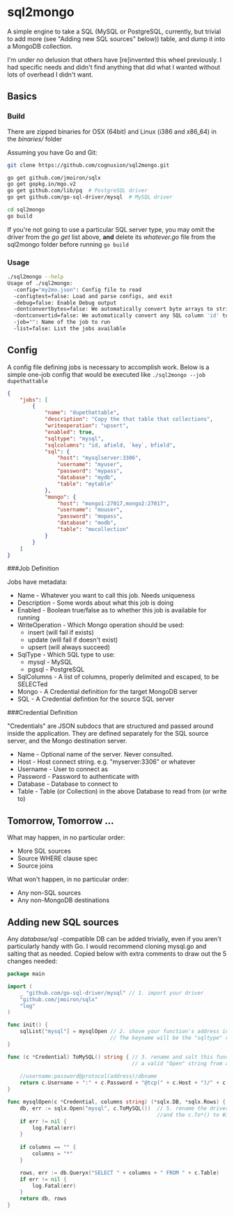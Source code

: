 # sql2mongo
A simple engine to take a SQL (MySQL or PostgreSQL, currently, but trivial to add more (see "Adding new SQL sources" below)) table, and dump it into a MongoDB collection.

I'm under no delusion that others have [re]invented this wheel previously. I had specific needs and didn't find anything that did what I wanted without lots of overhead I didn't want.

## Basics

### Build

There are zipped binaries for OSX (64bit) and Linux (i386 and x86_64) in the _binaries/_ folder

Assuming you have Go and Git:
```bash
git clone https://github.com/cognusion/sql2mongo.git

go get github.com/jmoiron/sqlx
go get gopkg.in/mgo.v2
go get github.com/lib/pq  # PostgreSQL driver
go get github.com/go-sql-driver/mysql  # MySQL driver

cd sql2mongo
go build
```

If you're not going to use a particular SQL server type, you may omit the driver from the _go get_ list above, **and** delete its _whatever.go_ file from the sql2mongo folder before running ```go build```

### Usage

```bash
./sql2mongo --help
Usage of ./sql2mongo:
  -config="my2mo.json": Config file to read
  -configtest=false: Load and parse configs, and exit
  -debug=false: Enable Debug output
  -dontconvertbytes=false: We automatically convert byte arrays to strings. Set this to prevent it.
  -dontconvertid=false: We automatically convert any SQL column 'id' to mongo element '_id'. Set this to prevent it.
  -job="": Name of the job to run
  -list=false: List the jobs available
```

## Config

A config file defining jobs is necessary to accomplish work. Below is a simple one-job config that would be executed like ```./sql2mongo --job dupethattable``` 

```json
{
	"jobs": [
		{
			"name": "dupethattable",
			"description": "Copy the that table that collections",
			"writeoperation": "upsert",
			"enabled": true,
			"sqltype": "mysql",
			"sqlcolumns": "id, afield, `key`, bfield",
			"sql": {
				"host": "mysqlserver:3306",
				"username": "myuser",
				"password": "mypass",
				"database": "mydb",
				"table": "mytable"
			},
			"mongo": {
				"host": "mongo1:27017,mongo2:27017",
				"username": "mouser",
				"password": "mopass",
				"database": "modb",
				"table": "mocollection"
			}
		}	
	]
}
```

###Job Definition

Jobs have metadata:
* Name - Whatever you want to call this job. Needs uniqueness
* Description - Some words about what this job is doing
* Enabled - Boolean true/false as to whether this job is available for running
* WriteOperation - Which Mongo operation should be used: 
  * insert (will fail if exists)
  * update (will fail if doesn't exist)
  * upsert (will always succeed)
* SqlType - Which SQL type to use:
  * mysql - MySQL
  * pgsql - PostgreSQL
* SqlColumns - A list of columns, properly delimited and escaped, to be SELECTed
* Mongo - A Credential definition for the target MongoDB server
* SQL - A Credential defintion for the source SQL server

###Credential Definition

"Credentials" are JSON subdocs that are structured and passed around inside the application. They are defined separately for the SQL source server, and the Mongo destination server.
* Name - Optional name of the server. Never consulted.
* Host - Host connect string. e.g. "myserver:3306" or whatever
* Username - User to connect as
* Password - Password to authenticate with
* Database - Database to connect to
* Table - Table (or Collection) in the above Database to read from (or write to)

## Tomorrow, Tomorrow ...

What may happen, in no particular order:
* More SQL sources
* Source WHERE clause spec
* Source joins

What won't happen, in no particular order:
* Any non-SQL sources
* Any non-MongoDB destinations


## Adding new SQL sources

Any _database/sql_ -compatible DB can be added trivially, even if you aren't particularly handy with Go. I would recommend cloning mysql.go and salting that as needed. Copied below with extra comments to draw out the 5 changes needed:

```go
package main

import (
	_ "github.com/go-sql-driver/mysql" // 1. import your driver
	"github.com/jmoiron/sqlx"
	"log"
)

func init() {
	sqlList["mysql"] = mysqlOpen // 2. shove your function's address into sqlList[]. 
								 // The keyname will be the "sqltype" referenced in configs
}

func (c *Credential) ToMySQL() string {	// 3. rename and salt this function to return 
										// a valid "Open" string from a Credential
	
	//username:password@protocol(address)/dbname
	return c.Username + ":" + c.Password + "@tcp(" + c.Host + ")/" + c.Database
}

func mysqlOpen(c *Credential, columns string) (*sqlx.DB, *sqlx.Rows) { // 4. rename
	db, err := sqlx.Open("mysql", c.ToMySQL())	// 5. rename the driver, 
												//and the c.To*() to #3 above
	if err != nil {
		log.Fatal(err)
	}
	
	if columns == "" {
		columns = "*"
	}

	rows, err := db.Queryx("SELECT " + columns + " FROM " + c.Table)
	if err != nil {
		log.Fatal(err)
	}
	return db, rows
}
```

